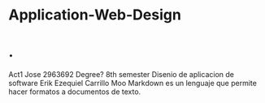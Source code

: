 # Application-Web-Design

<h1>.</h1>
Act1
Jose
2963692
Degree?
8th semester
Disenio de aplicacion de software 
Erik Ezequiel Carrillo Moo
Markdown es un lenguaje que permite hacer formatos a documentos de texto.
